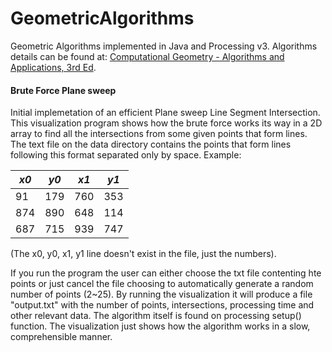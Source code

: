 # GeometricAlgorithms
Geometric Algorithms implemented in Java and Processing v3. Algorithms details can be found at: [Computational Geometry - Algorithms and Applications, 3rd Ed](https://people.inf.elte.hu/fekete/algoritmusok_msc/terinfo_geom/konyvek/Computational%20Geometry%20-%20Algorithms%20and%20Applications,%203rd%20Ed.pdf).


#### Brute Force Plane sweep
Initial implemetation of an efficient Plane sweep Line Segment Intersection. This visualization program shows how the brute force works its way in a 2D array to find all the intersections from some given points that form lines. The text file on the data directory contains the points that form lines following this format separated only by space. Example:

| *x0*  |  *y0* |  *x1* |  *y1* |
| ------|------ | ------|------ |
|  91   |  179  |  760  |  353  |
|  874  |  890  |  648  |  114  |
|  687  |  715  |  939  |  747  |

(The x0, y0, x1, y1 line doesn't exist in the file, just the numbers). 

If you run the program the user can either choose the txt file contenting hte points or just cancel the file choosing to automatically generate a random number of points (2~25). By running the visualization it will produce a file "output.txt" with the number of points, intersections, processing time and other relevant data. The algorithm itself is found on processing setup() function. The visualization just shows how the algorithm works in a slow, comprehensible manner.
